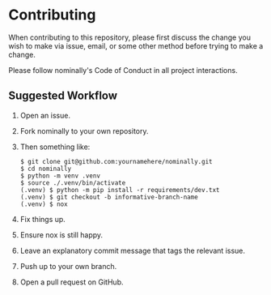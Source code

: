 # Contributing

When contributing to this repository, please first discuss the change you wish
to make via issue, email, or some other method before trying to make a change.

Please follow nominally's Code of Conduct in all project interactions.

## Suggested Workflow

1. Open an issue.

1. Fork nominally to your own repository.

1. Then something like:

    ```
    $ git clone git@github.com:yournamehere/nominally.git
    $ cd nominally
    $ python -m venv .venv
    $ source ./.venv/bin/activate
    (.venv) $ python -m pip install -r requirements/dev.txt
    (.venv) $ git checkout -b informative-branch-name
    (.venv) $ nox
    ```
1. Fix things up.

1. Ensure nox is still happy.

1. Leave an explanatory commit message that tags the relevant issue.

1. Push up to your own branch.

1. Open a pull request on GitHub.

